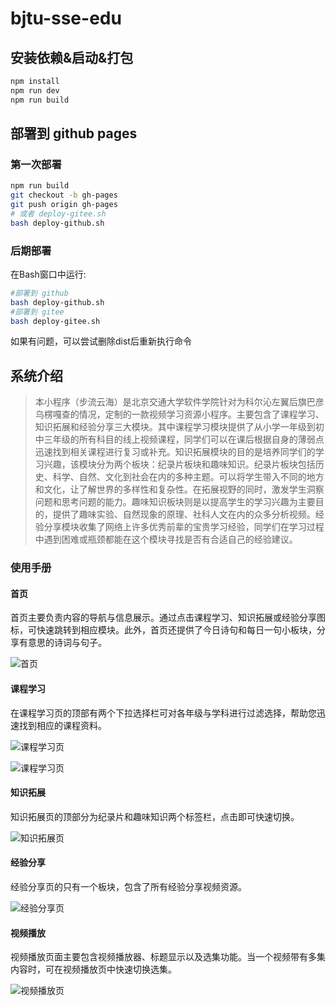 # bjtu-sse-edu

## 安装依赖&启动&打包

```sh
npm install
npm run dev
npm run build
```

## 部署到 github pages

### 第一次部署

```sh
npm run build
git checkout -b gh-pages
git push origin gh-pages
# 或者 deploy-gitee.sh
bash deploy-github.sh
```

### 后期部署

在Bash窗口中运行:

```sh
#部署到 github
bash deploy-github.sh
#部署到 gitee
bash deploy-gitee.sh
```

如果有问题，可以尝试删除dist后重新执行命令

## 系统介绍

> 本小程序（步流云海）是北京交通大学软件学院针对为科尔沁左翼后旗巴彦乌楞嘎查的情况，定制的一款视频学习资源小程序。主要包含了课程学习、知识拓展和经验分享三大模块。其中课程学习模块提供了从小学一年级到初中三年级的所有科目的线上视频课程，同学们可以在课后根据自身的薄弱点迅速找到相关课程进行复习或补充。知识拓展模块的目的是培养同学们的学习兴趣，该模块分为两个板块：纪录片板块和趣味知识。纪录片板块包括历史、科学、自然、文化到社会在内的多种主题。可以将学生带入不同的地方和文化，让了解世界的多样性和复杂性。在拓展视野的同时，激发学生洞察问题和思考问题的能力。趣味知识板块则是以提高学生的学习兴趣为主要目的，提供了趣味实验、自然现象的原理、社科人文在内的众多分析视频。经验分享模块收集了网络上许多优秀前辈的宝贵学习经验，同学们在学习过程中遇到困难或瓶颈都能在这个模块寻找是否有合适自己的经验建议。

### 使用手册

#### 首页

首页主要负责内容的导航与信息展示。通过点击课程学习、知识拓展或经验分享图标，可快速跳转到相应模块。此外，首页还提供了今日诗句和每日一句小板块，分享有意思的诗词与句子。

![首页](image/home.png)

#### 课程学习

在课程学习页的顶部有两个下拉选择栏可对各年级与学科进行过滤选择，帮助您迅速找到相应的课程资料。

![课程学习页](image/learn.png)

![课程学习页](image/learn-select.png)

#### 知识拓展

知识拓展页的顶部分为纪录片和趣味知识两个标签栏，点击即可快速切换。

![知识拓展页](image/expand.png)

#### 经验分享

经验分享页的只有一个板块，包含了所有经验分享视频资源。

![经验分享页](image/experience.png)

#### 视频播放

视频播放页面主要包含视频播放器、标题显示以及选集功能。当一个视频带有多集内容时，可在视频播放页中快速切换选集。

![视频播放页](image/video.png)

